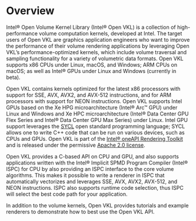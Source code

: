 Overview
========

Intel® Open Volume Kernel Library (Intel® Open VKL) is a collection of
high-performance volume computation kernels, developed at Intel. The target
users of Open VKL are graphics application engineers who want to improve the
performance of their volume rendering applications by leveraging Open VKL’s
performance-optimized kernels, which include volume traversal and sampling
functionality for a variety of volumetric data formats. Open VKL supports x86
CPUs under Linux, macOS, and Windows; ARM CPUs on macOS; as well as Intel® GPUs
under Linux and Windows (currently in beta).

Open VKL contains kernels optimized for the latest x86 processors with support
for SSE, AVX, AVX2, and AVX-512 instructions, and for ARM processors with
support for NEON instructions. Open VKL supports Intel GPUs based on the Xe HPG
microarchitecture (Intel® Arc™ GPU) under Linux and Windows and Xe HPC
microarchitecture (Intel® Data Center GPU Flex Series and Intel® Data Center GPU
Max Series) under Linux. Intel GPU support leverages the
[SYCL](https://www.khronos.org/sycl/) open standard programming language; SYCL
allows one to write C++ code that can be run on various devices, such as CPUs
and GPUs. Open VKL is part of the [Intel® oneAPI Rendering
Toolkit](https://software.intel.com/en-us/rendering-framework) and is released
under the permissive [Apache 2.0
license](http://www.apache.org/licenses/LICENSE-2.0).

Open VKL provides a C-based API on CPU and GPU, and also supports applications
written with the Intel® Implicit SPMD Program Compiler (Intel® ISPC) for CPU by
also providing an ISPC interface to the core volume algorithms. This makes it
possible to write a renderer in ISPC that automatically vectorizes and leverages
SSE, AVX, AVX2, AVX-512, and NEON instructions. ISPC also supports runtime code
selection, thus ISPC will select the best code path for your application.

In addition to the volume kernels, Open VKL provides tutorials and example
renderers to demonstrate how to best use the Open VKL API.
